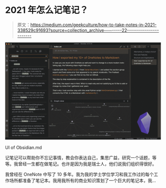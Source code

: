 # 2021 年怎么记笔记？

> 原文：<https://medium.com/geekculture/how-to-take-notes-in-2021-338529c91693?source=collection_archive---------22----------------------->

![](img/a1bf6383ab166a331ca31b30368fc878.png)

UI of Obsidian.md

记笔记可以帮助你不忘记事情，教会你表达自己，集思广益，研究一个话题，等等。我曾经一生都在做笔记。也许是因为我是瑞士人，他们说我们组织得很好。

我曾经在 OneNote 中写了 10 多年。我为我的学士学位学习和我工作过的每个工作场所都准备了笔记本。我用我所有的商业知识策划了一个巨大的笔记本，我…